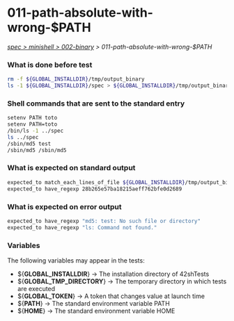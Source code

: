 # 011-path-absolute-with-wrong-$PATH

*[spec > minishell > 002-binary](..) > 011-path-absolute-with-wrong-$PATH*

### What is done before test

```bash
rm -f ${GLOBAL_INSTALLDIR}/tmp/output_binary
ls -1 ${GLOBAL_INSTALLDIR}/spec > ${GLOBAL_INSTALLDIR}/tmp/output_binary
```

### Shell commands that are sent to the standard entry

```bash
setenv PATH toto
setenv PATH=toto
/bin/ls -1 ../spec
ls ../spec
/sbin/md5 test
/sbin/md5 /sbin/md5

```

### What is expected on standard output

```bash
expected_to match_each_lines_of_file ${GLOBAL_INSTALLDIR}/tmp/output_binary
expected_to have_regexp 28b265e57ba18215aeff762bfe0d2689
```

### What is expected on error output

```bash
expected_to have_regexp "md5: test: No such file or directory"
expected_to have_regexp "ls: Command not found."
```

### Variables

The following variables may appear in the tests:

* ${**GLOBAL_INSTALLDIR**} -> The installation directory of 42shTests
* ${**GLOBAL_TMP_DIRECTORY**} -> The temporary directory in which tests are executed
* ${**GLOBAL_TOKEN**} -> A token that changes value at launch time
* ${**PATH**} -> The standard environment variable PATH
* ${**HOME**} -> The standard environment variable HOME
